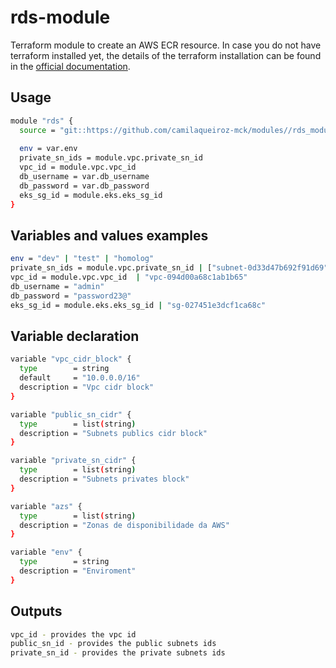 # rds-module
Terraform module to create an AWS ECR resource. In case you do not have terraform installed yet, the details of the terraform installation can be found in the [official documentation](https://www.terraform.io/intro/getting-started/install.html).

## Usage 

```bash
module "rds" {
  source = "git::https://github.com/camilaqueiroz-mck/modules//rds_module"
  
  env = var.env
  private_sn_ids = module.vpc.private_sn_id
  vpc_id = module.vpc.vpc_id
  db_username = var.db_username
  db_password = var.db_password
  eks_sg_id = module.eks.eks_sg_id
}
```
## Variables and values examples

```bash 
env = "dev" | "test" | "homolog"
private_sn_ids = module.vpc.private_sn_id | ["subnet-0d33d47b692f91d69", "subnet-0e1c7074805c4a9d1"]
vpc_id = module.vpc.vpc_id  | "vpc-094d00a68c1ab1b65"
db_username = "admin"
db_password = "password23@"
eks_sg_id = module.eks.eks_sg_id | "sg-027451e3dcf1ca68c"

```

## Variable declaration 
```bash
variable "vpc_cidr_block" {
  type        = string
  default     = "10.0.0.0/16"
  description = "Vpc cidr block"
}

variable "public_sn_cidr" {
  type        = list(string)
  description = "Subnets publics cidr block"
}

variable "private_sn_cidr" {
  type        = list(string)
  description = "Subnets privates block"
}

variable "azs" {
  type        = list(string)
  description = "Zonas de disponibilidade da AWS"
}

variable "env" {
  type        = string
  description = "Enviroment"
}

```


## Outputs

```bash
vpc_id - provides the vpc id
public_sn_id - provides the public subnets ids
private_sn_id - provides the private subnets ids

```


